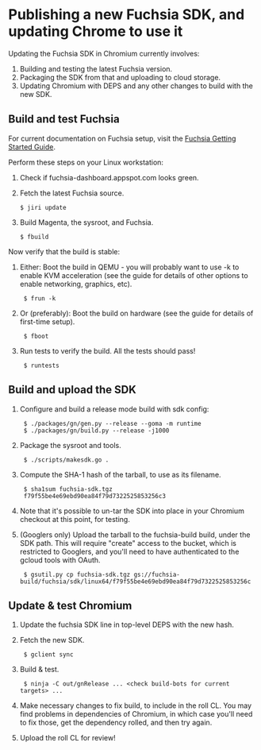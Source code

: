 # Publishing a new Fuchsia SDK, and updating Chrome to use it

Updating the Fuchsia SDK in Chromium currently involves:
1. Building and testing the latest Fuchsia version.
0. Packaging the SDK from that and uploading to cloud storage.
0. Updating Chromium with DEPS and any other changes to build with the new SDK.

## Build and test Fuchsia

For current documentation on Fuchsia setup, visit the [Fuchsia Getting Started Guide](https://fuchsia.googlesource.com/docs/+/HEAD/getting_started.md).

Perform these steps on your Linux workstation:
1. Check if fuchsia-dashboard.appspot.com looks green.
0. Fetch the latest Fuchsia source.

       $ jiri update

0. Build Magenta, the sysroot, and Fuchsia.

       $ fbuild

Now verify that the build is stable:

1. Either: Boot the build in QEMU - you will probably want to use -k to enable KVM acceleration (see the guide for details of other options to enable networking, graphics, etc).

        $ frun -k

0. Or (preferably): Boot the build on hardware (see the guide for details of first-time setup).

        $ fboot

0. Run tests to verify the build. All the tests should pass!

        $ runtests

## Build and upload the SDK
1. Configure and build a release mode build with sdk config:

        $ ./packages/gn/gen.py --release --goma -m runtime
        $ ./packages/gn/build.py --release -j1000

0. Package the sysroot and tools.

        $ ./scripts/makesdk.go .

0. Compute the SHA-1 hash of the tarball, to use as its filename.

        $ sha1sum fuchsia-sdk.tgz
        f79f55be4e69ebd90ea84f79d7322525853256c3

0. Note that it's possible to un-tar the SDK into place in your Chromium checkout at this point, for testing.

0. (Googlers only) Upload the tarball to the fuchsia-build build, under the SDK path. This will require "create" access to the bucket, which is restricted to Googlers, and you'll need to have authenticated to the gcloud tools with OAuth.

        $ gsutil.py cp fuchsia-sdk.tgz gs://fuchsia-build/fuchsia/sdk/linux64/f79f55be4e69ebd90ea84f79d7322525853256c

## Update & test Chromium

1. Update the fuchsia SDK line in top-level DEPS with the new hash.

0. Fetch the new SDK.

        $ gclient sync

0. Build & test.

        $ ninja -C out/gnRelease ... <check build-bots for current targets> ...

0. Make necessary changes to fix build, to include in the roll CL.  You may find problems in dependencies of Chromium, in which case you'll need to fix those, get the dependency rolled, and then try again.

0. Upload the roll CL for review!
